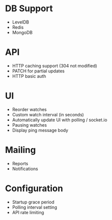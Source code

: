 
# DB Support

* LevelDB
* Redis
* MongoDB

# API

* HTTP caching support (304 not modified)
* PATCH for partial updates
* HTTP basic auth

# UI

* Reorder watches
* Custom watch interval (in seconds)
* Automatically update UI with polling / socket.io
* Pausing watches
* Display ping message body

# Mailing

* Reports
* Notifications

# Configuration

* Startup grace period
* Polling interval setting
* API rate limiting
